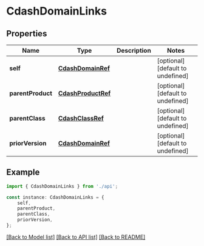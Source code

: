 # CdashDomainLinks


## Properties

Name | Type | Description | Notes
------------ | ------------- | ------------- | -------------
**self** | [**CdashDomainRef**](CdashDomainRef.md) |  | [optional] [default to undefined]
**parentProduct** | [**CdashProductRef**](CdashProductRef.md) |  | [optional] [default to undefined]
**parentClass** | [**CdashClassRef**](CdashClassRef.md) |  | [optional] [default to undefined]
**priorVersion** | [**CdashDomainRef**](CdashDomainRef.md) |  | [optional] [default to undefined]

## Example

```typescript
import { CdashDomainLinks } from './api';

const instance: CdashDomainLinks = {
    self,
    parentProduct,
    parentClass,
    priorVersion,
};
```

[[Back to Model list]](../README.md#documentation-for-models) [[Back to API list]](../README.md#documentation-for-api-endpoints) [[Back to README]](../README.md)
